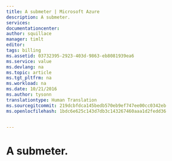 ```yaml
---
title: A submeter | Microsoft Azure
description: A submeter.
services: 
documentationcenter: 
author: squillace
manager: timlt
editor: 
tags: billing
ms.assetid: 03732395-2923-403d-9863-eb8081939ea6
ms.service: value
ms.devlang: na
ms.topic: article
ms.tgt_pltfrm: na
ms.workload: na
ms.date: 10/21/2016
ms.author: tysonn
translationtype: Human Translation
ms.sourcegitcommit: 219dcbfdca145bedb570eb9ef747ee00cc0342eb
ms.openlocfilehash: 1bdc6e625c143d7db3c143267460aaa1d2fedd36


---
```

# <a name="to-be-submitted"></a>A submeter.



<!--HONumber=Nov16_HO2-->


